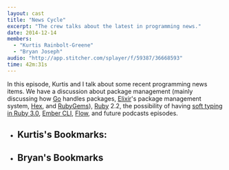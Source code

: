 ```yaml
---
layout: cast
title: "News Cycle"
excerpt: "The crew talks about the latest in programming news."
date: 2014-12-14
members:
  - "Kurtis Rainbolt-Greene"
  - "Bryan Joseph"
audio: "http://app.stitcher.com/splayer/f/59387/36668593"
time: 42m:31s
---
```


In this episode, Kurtis and I talk about some recent programming news items. We have a discussion about package management (mainly discussing how [Go](https://golang.org/) handles packages, [Elixir](http://elixir-lang.org/)'s package management system, [Hex](http://hex.pm), and [RubyGems](https://rubygems.org/)), [Ruby](https://www.ruby-lang.org/en/news/2014/11/28/ruby-2-2-0-preview2-released/) 2.2, the possibility of having [soft typing in Ruby 3.0](https://bugs.ruby-lang.org/issues/9999), [Ember CLI](http://www.ember-cli.com/), [Flow](http://flowtype.org/), and future podcasts episodes.

  - Kurtis's Bookmarks:
    -
  - Bryan's Bookmarks
    -
